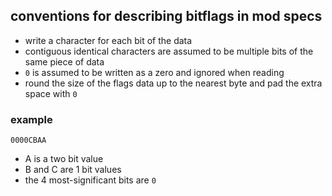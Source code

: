 ## conventions for describing bitflags in mod specs
- write a character for each bit of the data
- contiguous identical characters are assumed to be multiple bits of the same piece of data
- `0` is assumed to be written as a zero and ignored when reading
- round the size of the flags data up to the nearest byte and pad the extra space with `0`

### example
`0000CBAA`
- A is a two bit value
- B and C are 1 bit values
- the 4 most-significant bits are `0`
